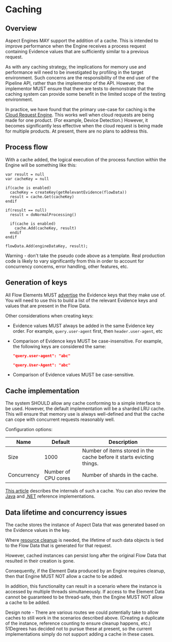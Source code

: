 # Caching

## Overview

Aspect Engines MAY support the addition of a cache.
This is intended to improve performance when the Engine receives a process
request containing Evidence values that are sufficiently similar to a previous request.

As with any caching strategy, the implications for memory use and
performance will need to be investigated by profiling in the target environment.
Such concerns are the responsibility of the end
user of the Pipeline API, rather than the implementor of the API.
However, the implementor MUST ensure that there are tests to demonstrate that
the caching system can provide some benefit in the limited scope of the
testing environment.

In practice, we have found that the primary use-case for caching is the
[Cloud Request Engine](../pipeline-elements/cloud-request-engine.md).
This works well when cloud requests are being made for one product.
(For example, Device Detection.) However, it becomes significantly less
effective when the cloud request is being made for multiple products.
At present, there are no plans to address this.

## Process flow

With a cache added, the logical execution of the process function within
the Engine will be something like this:

```pseudo-code
var result = null
var cacheKey = null

if(cache is enabled)
  cacheKey = createKey(getRelevantEvidence(flowData))
  result = cache.Get(cacheKey)
endif

if(result == null)
  result = doNormalProcessing()

  if(cache is enabled)
    cache.Add(cacheKey, result)
  endif
endif

flowData.Add(engineDataKey, result);
```

Warning - don't take the pseudo code above as a template. Real production code
is likely to vary significantly from this in order to account for concurrency
concerns, error handling, other features, etc.

## Generation of keys

All Flow Elements MUST [advertise](advertize-accepted-evidence.md) the
Evidence keys that they make use of.
You will need to use this to build a list of the relevant Evidence keys
and values that are present in the Flow Data.

Other considerations when creating keys:

- Evidence values MUST always be added in the same Evidence key order.
  For example, `query.user-agent` first, then `header.user-agent`, etc

- Comparison of Evidence keys MUST be case-insensitive. For example,
  the following keys are considered the same:

  ```json
  "query.user-agent": "abc"
  ```

  ```json
  "query.User-Agent": "abc"
  ```

- Comparison of Evidence values MUST be case-sensitive.

## Cache implementation

The system SHOULD allow any cache conforming to a simple interface to be
used.
However, the default implementation will be a sharded LRU cache.
This will ensure that memory use is always well-defined and that the cache
can cope with concurrent requests reasonably well.

Configuration options:

| Name        | Default             | Description                                                           |
|-------------|---------------------|-----------------------------------------------------------------------|
| Size        | 1000                | Number of items stored in the cache before it starts evicting things. |
| Concurrency | Number of CPU cores | Number of shards in the cache.                                        |

[This article](https://medium.com/@yewang2018/lru-cache-design-8257850a69fe)
describes the internals of such a cache. You can also review the
[Java](https://github.com/51Degrees/pipeline-java/blob/master/pipeline.caching/src/main/java/fiftyone/caching/LruCacheBase.java)
and [.NET](https://github.com/51Degrees/caching-dotnet/blob/master/FiftyOne.Caching/LruCacheBase.cs)
reference implementations.

## Data lifetime and concurrency issues

The cache stores the instance of Aspect Data that was generated based
on the Evidence values in the key.

Where [resource cleanup](resource-cleanup.md) is needed, the lifetime
of such data objects is tied to the Flow Data that is generated for
that request.

However, cached instances can persist long after the original Flow Data
that resulted in their creation is gone.

Consequently, if the Element Data produced by an Engine requires
cleanup, then that Engine MUST NOT allow a cache to be added.

In addition, this functionality can result in a scenario where the
instance is accessed by multiple threads simultaneously.
If access to the Element Data cannot be guaranteed to be thread-safe,
then the Engine MUST NOT allow a cache to be added.

Design note - There are various routes we could potentially take to allow
caches to still work in the scenarios described above. (Creating a duplicate
of the instance, reference counting to ensure cleanup happens, etc.)
51Degrees has decided not to pursue these at present, so the current
implementations simply do not support adding a cache in these cases.
